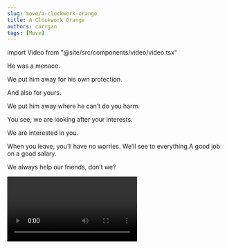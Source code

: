```yaml
---
slug: move/a-clockwork-orange
title: A Clockwork Orange
authors: carrgan
tags: [Move]
---
```


import Video from "@site/src/components/video/video.tsx"

He was a menace.

We put him away for his own protection.

And also for yours.

We put him away where he can’t do you harm.

You see, we are looking after your interests.

We are interested in you.

When you leave, you’ll have no worries. We’ll see to everything.A good job on a good salary.

We always help our friends, don’t we?

<Video src="//f.video.weibocdn.com/0018WpLigx07DENg0sFO010412006h9z0E010.mp4?label=mp4_720p&template=898x540.25.0&trans_finger=721584770189073627c6ee9d880087b3&media_id=4510068796751875&tp=8x8A3El:YTkl0eM8&us=0&ori=1&bf=4&ot=h&lp=00002njT6N&ps=mZ6WB&uid=3VOy30&ab=3915-g1&Expires=1648313692&ssig=4qkUHhwGVW&KID=unistore,video" />
